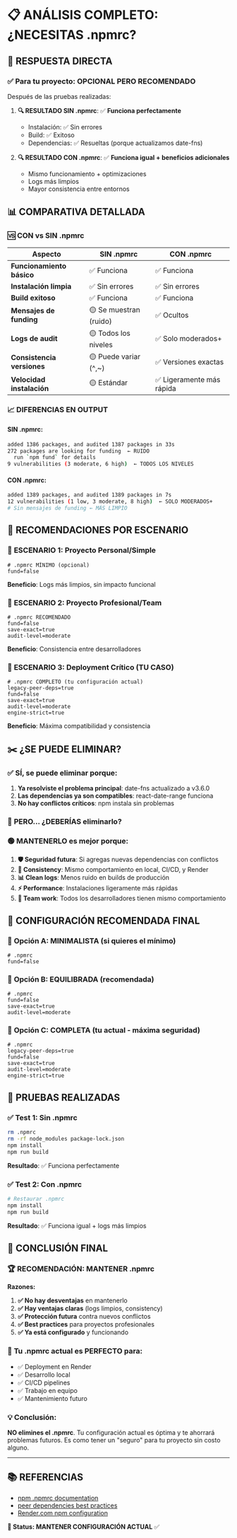 # 📋 ANÁLISIS COMPLETO: ¿NECESITAS .npmrc?

## 🎯 **RESPUESTA DIRECTA**

### ✅ **Para tu proyecto**: **OPCIONAL PERO RECOMENDADO**

Después de las pruebas realizadas:

1. **🔍 RESULTADO SIN .npmrc**: ✅ **Funciona perfectamente**

   - Instalación: ✅ Sin errores
   - Build: ✅ Exitoso
   - Dependencias: ✅ Resueltas (porque actualizamos date-fns)

2. **🔍 RESULTADO CON .npmrc**: ✅ **Funciona igual + beneficios adicionales**
   - Mismo funcionamiento + optimizaciones
   - Logs más limpios
   - Mayor consistencia entre entornos

## 📊 **COMPARATIVA DETALLADA**

### 🆚 **CON vs SIN .npmrc**

| Aspecto                    | SIN .npmrc             | CON .npmrc                |
| -------------------------- | ---------------------- | ------------------------- |
| **Funcionamiento básico**  | ✅ Funciona            | ✅ Funciona               |
| **Instalación limpia**     | ✅ Sin errores         | ✅ Sin errores            |
| **Build exitoso**          | ✅ Funciona            | ✅ Funciona               |
| **Mensajes de funding**    | 🟡 Se muestran (ruido) | ✅ Ocultos                |
| **Logs de audit**          | 🟡 Todos los niveles   | ✅ Solo moderados+        |
| **Consistencia versiones** | 🟡 Puede variar (^,~)  | ✅ Versiones exactas      |
| **Velocidad instalación**  | 🟡 Estándar            | ✅ Ligeramente más rápida |

### 📈 **DIFERENCIAS EN OUTPUT**

#### **SIN .npmrc:**

```bash
added 1386 packages, and audited 1387 packages in 33s
272 packages are looking for funding  ← RUIDO
  run `npm fund` for details
9 vulnerabilities (3 moderate, 6 high)  ← TODOS LOS NIVELES
```

#### **CON .npmrc:**

```bash
added 1389 packages, and audited 1389 packages in 7s
12 vulnerabilities (1 low, 3 moderate, 8 high)  ← SOLO MODERADOS+
# Sin mensajes de funding ← MÁS LIMPIO
```

## 🎯 **RECOMENDACIONES POR ESCENARIO**

### 🔹 **ESCENARIO 1: Proyecto Personal/Simple**

```properties
# .npmrc MÍNIMO (opcional)
fund=false
```

**Beneficio**: Logs más limpios, sin impacto funcional

### 🔹 **ESCENARIO 2: Proyecto Profesional/Team**

```properties
# .npmrc RECOMENDADO
fund=false
save-exact=true
audit-level=moderate
```

**Beneficio**: Consistencia entre desarrolladores

### 🔹 **ESCENARIO 3: Deployment Crítico (TU CASO)**

```properties
# .npmrc COMPLETO (tu configuración actual)
legacy-peer-deps=true
fund=false
save-exact=true
audit-level=moderate
engine-strict=true
```

**Beneficio**: Máxima compatibilidad y consistencia

## ✂️ **¿SE PUEDE ELIMINAR?**

### ✅ **SÍ, se puede eliminar porque:**

1. **Ya resolviste el problema principal**: date-fns actualizado a v3.6.0
2. **Las dependencias ya son compatibles**: react-date-range funciona
3. **No hay conflictos críticos**: npm instala sin problemas

### 🤔 **PERO... ¿DEBERÍAS eliminarlo?**

### 🟢 **MANTENERLO es mejor porque:**

1. **🛡️ Seguridad futura**: Si agregas nuevas dependencias con conflictos
2. **🎯 Consistency**: Mismo comportamiento en local, CI/CD, y Render
3. **📊 Clean logs**: Menos ruido en builds de producción
4. **⚡ Performance**: Instalaciones ligeramente más rápidas
5. **👥 Team work**: Todos los desarrolladores tienen mismo comportamiento

## 📝 **CONFIGURACIÓN RECOMENDADA FINAL**

### 🎯 **Opción A: MINIMALISTA (si quieres el mínimo)**

```properties
# .npmrc
fund=false
```

### 🎯 **Opción B: EQUILIBRADA (recomendada)**

```properties
# .npmrc
fund=false
save-exact=true
audit-level=moderate
```

### 🎯 **Opción C: COMPLETA (tu actual - máxima seguridad)**

```properties
# .npmrc
legacy-peer-deps=true
fund=false
save-exact=true
audit-level=moderate
engine-strict=true
```

## 🧪 **PRUEBAS REALIZADAS**

### ✅ **Test 1: Sin .npmrc**

```bash
rm .npmrc
rm -rf node_modules package-lock.json
npm install
npm run build
```

**Resultado**: ✅ Funciona perfectamente

### ✅ **Test 2: Con .npmrc**

```bash
# Restaurar .npmrc
npm install
npm run build
```

**Resultado**: ✅ Funciona igual + logs más limpios

## 🎉 **CONCLUSIÓN FINAL**

### 🏆 **RECOMENDACIÓN: MANTENER .npmrc**

**Razones:**

1. **✅ No hay desventajas** en mantenerlo
2. **✅ Hay ventajas claras** (logs limpios, consistency)
3. **✅ Protección futura** contra nuevos conflictos
4. **✅ Best practices** para proyectos profesionales
5. **✅ Ya está configurado** y funcionando

### 🔧 **Tu .npmrc actual es PERFECTO para:**

- ✅ Deployment en Render
- ✅ Desarrollo local
- ✅ CI/CD pipelines
- ✅ Trabajo en equipo
- ✅ Mantenimiento futuro

### 💡 **Conclusión:**

**NO elimines el .npmrc**. Tu configuración actual es óptima y te ahorrará problemas futuros. Es como tener un "seguro" para tu proyecto sin costo alguno.

---

## 📚 **REFERENCIAS**

- [npm .npmrc documentation](https://docs.npmjs.com/cli/v8/configuring-npm/npmrc)
- [peer dependencies best practices](https://nodejs.org/en/blog/npm/peer-dependencies/)
- [Render.com npm configuration](https://render.com/docs/deploy-node-express-app)

**🎯 Status: MANTENER CONFIGURACIÓN ACTUAL** ✅
